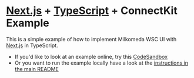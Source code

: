 # [Next.js](https://nextjs.org/) + [TypeScript](https://www.typescriptlang.org/) + ConnectKit Example

This is a simple example of how to implement Milkomeda WSC UI with [Next.js](https://nextjs.org/) in TypeScript.

- If you'd like to look at an example online, try this [CodeSandbox]()
- Or you want to run the example locally have a look at the [instructions in the main README]()
